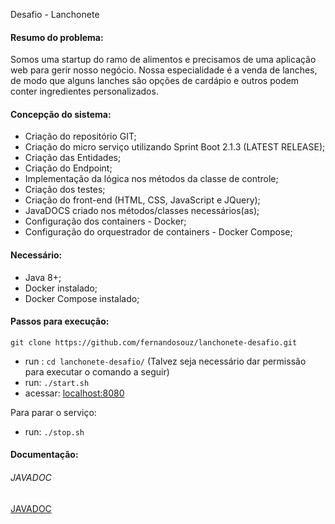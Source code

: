 
Desafio - Lanchonete

#### Resumo do problema:
Somos uma startup do ramo de alimentos e precisamos de uma aplicação web para gerir nosso negócio. Nossa especialidade é a venda de lanches, de modo que alguns lanches são opções de cardápio e outros podem conter ingredientes personalizados.

#### Concepção do sistema:
* Criação do repositório GIT;
* Criação do micro serviço utilizando Sprint Boot 2.1.3 (LATEST RELEASE);
* Criação das Entidades;
* Criação do Endpoint;
* Implementação da lógica nos métodos da classe de controle;
* Criação dos testes;
* Criação do front-end (HTML, CSS, JavaScript e JQuery);
* JavaDOCS criado nos métodos/classes necessários(as);
* Configuração dos containers - Docker;
* Configuração do orquestrador de containers - Docker Compose;

#### Necessário:
* Java 8+;
* Docker instalado;
* Docker Compose instalado;

#### Passos para execução:
`git clone https://github.com/fernandosouz/lanchonete-desafio.git`


* run : `cd lanchonete-desafio/` 
(Talvez seja necessário dar permissão para executar o comando a seguir)
* run: `./start.sh`
* acessar: [localhost:8080](http://localhost:8080)

Para parar o serviço:
* run: `./stop.sh`


#### Documentação:
###### JAVADOC
[JAVADOC](https://fernandosouz.github.io/lanchonete-desafio/)
